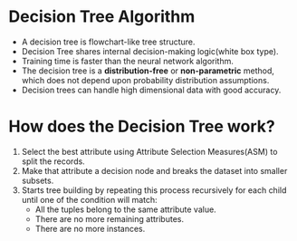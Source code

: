 # Decision Tree Algorithm
* A decision tree is flowchart-like tree structure.
* Decision Tree shares internal decision-making logic(white box type).
* Training time is faster than the neural network algorithm.
* The decision tree is a <strong>distribution-free</strong> or <strong>non-parametric</strong> method, which does not depend upon probability distribution assumptions.
* Decision trees can handle high dimensional data with good accuracy.


# How does the Decision Tree work?
1. Select the best attribute using Attribute Selection Measures(ASM) to split the records.
2. Make that attribute a decision node and breaks the dataset into smaller subsets.
3. Starts tree building by repeating this process recursively for each child until one of the condition will match:
    * All the tuples belong to the same attribute value.
    * There are no more remaining attributes.
    * There are no more instances.
   
